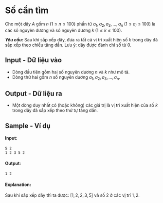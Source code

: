 
# Số cần tìm

Cho một dãy $A$ gồm $n \; (1 \le n \le 100)$ phần tử $a_1, a_2, a_3, \ldots, a_n \; (1 \le a_i \le 100)$ là các số nguyên dương và số nguyên dương $k \; (1 \le k \le 100)$.

***Yêu cầu:*** Sau khi sắp xếp dãy, đưa ra tất cả vị trí xuất hiện số $k$ trong dãy đã sắp xếp theo chiều tăng dần. Lưu ý: dãy được đánh chỉ số từ $0$.

## Input - Dữ liệu vào

- Dòng đầu tiên gồm hai số nguyên dương $n$ và $k$ như mô tả.
- Dòng thứ hai gồm $n$ số nguyên dương $a_1, a_2, a_3, \ldots, a_n$.

## Output - Dữ liệu ra

- Một dòng duy nhất có (hoặc không) các giá trị là vị trí xuất hiện của số $k$ trong dãy đã sắp xếp theo thứ tự tăng dần.

## Sample - Ví dụ

#### Input:

```
5 2
1 2 3 5 2
```

#### Output:

```
1 2
```

#### Explanation:

Sau khi sắp xếp dãy thì ta được: $[1, 2, 2, 3, 5]$ và số $2$ ở các vị trí $1, 2$.
